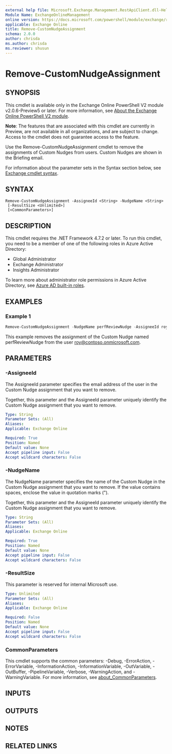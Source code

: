 ```yaml
---
external help file: Microsoft.Exchange.Management.RestApiClient.dll-Help.xml
Module Name: ExchangeOnlineManagement
online version: https://docs.microsoft.com/powershell/module/exchange/remove-customnudgeassignment
applicable: Exchange Online
title: Remove-CustomNudgeAssignment
schema: 2.0.0
author: chrisda
ms.author: chrisda
ms.reviewer: shusun
---
```


# Remove-CustomNudgeAssignment

## SYNOPSIS
This cmdlet is available only in the Exchange Online PowerShell V2 module v2.0.6-Preview5 or later. For more information, see [About the Exchange Online PowerShell V2 module](https://docs.microsoft.com/powershell/exchange/exchange-online-powershell-v2).

**Note**: The features that are associated with this cmdlet are currently in Preview, are not available in all organizations, and are subject to change. Access to the cmdlet does not guarantee access to the feature.

Use the Remove-CustomNudgeAssignment cmdlet to remove the assignments of Custom Nudges from users. Custom Nudges are shown in the Briefing email.

For information about the parameter sets in the Syntax section below, see [Exchange cmdlet syntax](https://docs.microsoft.com/powershell/exchange/exchange-cmdlet-syntax).

## SYNTAX

```
Remove-CustomNudgeAssignment -AssigneeId <String> -NudgeName <String>
 [-ResultSize <Unlimited>]
 [<CommonParameters>]
```

## DESCRIPTION
This cmdlet requires the .NET Framework 4.7.2 or later. To run this cmdlet, you need to be a member of one of the following roles in Azure Active Directory:

- Global Administrator
- Exchange Administrator
- Insights Administrator

To learn more about administrator role permissions in Azure Active Directory, see [Azure AD built-in roles](https://docs.microsoft.com/azure/active-directory/roles/permissions-reference).

## EXAMPLES

### Example 1
```powershell
Remove-CustomNudgeAssignment -NudgeName perfReviewNudge -AssigneeId roy@contoso.onmicrosoft.com
```

This example removes the assignment of the Custom Nudge named perfReviewNudge from the user roy@contoso.onmicrosoft.com.

## PARAMETERS

### -AssigneeId
The AssigneeId parameter specifies the email address of the user in the Custom Nudge assignment that you want to remove.

Together, this parameter and the AssigneeId parameter uniquely identify the Custom Nudge assignment that you want to remove.

```yaml
Type: String
Parameter Sets: (All)
Aliases:
Applicable: Exchange Online

Required: True
Position: Named
Default value: None
Accept pipeline input: False
Accept wildcard characters: False
```

### -NudgeName
The NudgeName parameter specifies the name of the Custom Nudge in the Custom Nudge assignment that you want to remove. If the value contains spaces, enclose the value in quotation marks (").

Together, this parameter and the AssigneeId parameter uniquely identify the Custom Nudge assignment that you want to remove.

```yaml
Type: String
Parameter Sets: (All)
Aliases:
Applicable: Exchange Online

Required: True
Position: Named
Default value: None
Accept pipeline input: False
Accept wildcard characters: False
```

### -ResultSize
This parameter is reserved for internal Microsoft use.

```yaml
Type: Unlimited
Parameter Sets: (All)
Aliases:
Applicable: Exchange Online

Required: False
Position: Named
Default value: None
Accept pipeline input: False
Accept wildcard characters: False
```

### CommonParameters
This cmdlet supports the common parameters: -Debug, -ErrorAction, -ErrorVariable, -InformationAction, -InformationVariable, -OutVariable, -OutBuffer, -PipelineVariable, -Verbose, -WarningAction, and -WarningVariable. For more information, see [about_CommonParameters](https://go.microsoft.com/fwlink/p/?LinkID=113216).

## INPUTS

## OUTPUTS

## NOTES

## RELATED LINKS
